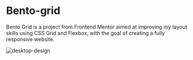 # Bento-grid

Bento Grid is a project from Frontend Mentor aimed at improving my layout skills using CSS Grid and Flexbox, with the goal of creating a fully responsive website.

![desktop-design](https://github.com/user-attachments/assets/717d416f-21c9-4faa-a3a7-ccaf677e77f6)
